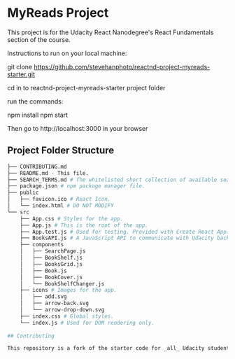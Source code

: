 # MyReads Project

This project is for the Udacity React Nanodegree's React Fundamentals section of the course.

Instructions to run on your local machine:

git clone https://github.com/stevehanphoto/reactnd-project-myreads-starter.git

cd in to reactnd-project-myreads-starter project folder

run the commands:

npm install
npm start

Then go to http://localhost:3000 in your browser

## Project Folder Structure
```bash
├── CONTRIBUTING.md
├── README.md - This file.
├── SEARCH_TERMS.md # The whitelisted short collection of available search terms.
├── package.json # npm package manager file.
├── public
│   ├── favicon.ico # React Icon.
│   └── index.html # DO NOT MODIFY
└── src
    ├── App.css # Styles for the app.
    ├── App.js # This is the root of the app.
    ├── App.test.js # Used for testing. Provided with Create React App. Used currently used.
    ├── BooksAPI.js # A JavaScript API to communicate with Udacity backend.
    ├── components
    │   ├── SearchPage.js
    │   ├── BookShelf.js
    │   ├── BooksGrid.js
    │   ├── Book.js
    │   ├── BookCover.js
    │   └── BookShelfChanger.js
    ├── icons # Images for the app.
    │   ├── add.svg
    │   ├── arrow-back.svg
    │   └── arrow-drop-down.svg
    ├── index.css # Global styles.
    └── index.js # Used for DOM rendering only.
    
## Contributing

This repository is a fork of the starter code for _all_ Udacity students.

